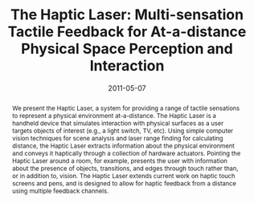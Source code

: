 ---
abstract: |-
  We present the Haptic Laser, a system for providing a range of tactile sensations to represent a physical environment at-a-distance. The Haptic Laser is a handheld device that simulates interaction with physical surfaces as a user targets objects of interest (e.g., a light switch, TV, etc). Using simple computer vision techniques for scene analysis and laser range finding for calculating distance, the Haptic Laser extracts information about the physical environment and conveys it haptically through a collection of hardware actuators. Pointing the Haptic Laser around a room, for example, presents the user with information about the presence of objects, transitions, and edges through touch rather than, or in addition to, vision. The Haptic Laser extends current work on haptic touch screens and pens, and is designed to allow for haptic feedback from a distance using multiple feedback channels.
authors:
- ianacci
- turnquist
- Daniel Avrahami
- patel
award: ''
bibtex: |-
  @inproceedings{Iannacci:2011:HLM:1978942.1979239,
   author = {Iannacci, Francis and Turnquist, Erik and Avrahami, Daniel and Patel, Shwetak N.},
   title = {The Haptic Laser: Multi-sensation Tactile Feedback for At-a-distance Physical Space Perception and Interaction},
   booktitle = {Proceedings of the SIGCHI Conference on Human Factors in Computing Systems},
   series = {CHI '11},
   year = {2011},
   isbn = {978-1-4503-0228-9},
   location = {Vancouver, BC, Canada},
   pages = {2047--2050},
   numpages = {4},
   url = {http://doi.acm.org/10.1145/1978942.1979239},
   doi = {10.1145/1978942.1979239},
   acmid = {1979239},
   publisher = {ACM},
   address = {New York, NY, USA},
   keywords = {at-a-distance interaction, computer vision, haptic feedback, motor control, ubiquitous computing},
  }
caption: ''
citation: |-
  Francis Iannacci, Erik Turnquist, Daniel Avrahami, and Shwetak N. Patel. 2011. The haptic laser: multi-sensation tactile feedback for at-a-distance physical space perception and interaction.  In Proceedings of the SIGCHI Conference on Human Factors in Computing Systems (CHI '11). ACM, New York, NY, USA,  2047-2050. DOI=http://dx.doi.org/10.1145/1978942.1979239
conference: Conference on Human Factors in Computing Systems (CHI), 2011
date: '2011-05-07'
image: ''
pdf: /pdfs/the-haptic-laser.pdf
thumbnail: ''
title: 'The Haptic Laser: Multi-sensation Tactile Feedback for At-a-distance Physical
  Space Perception and Interaction'
video: ''
video_embed: ''
redirect_from: /projects/HapticLaser/
---